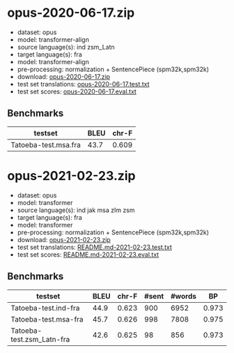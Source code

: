 # opus-2020-06-17.zip

* dataset: opus
* model: transformer-align
* source language(s): ind zsm_Latn
* target language(s): fra
* model: transformer-align
* pre-processing: normalization + SentencePiece (spm32k,spm32k)
* download: [opus-2020-06-17.zip](https://object.pouta.csc.fi/Tatoeba-MT-models/msa-fra/opus-2020-06-17.zip)
* test set translations: [opus-2020-06-17.test.txt](https://object.pouta.csc.fi/Tatoeba-MT-models/msa-fra/opus-2020-06-17.test.txt)
* test set scores: [opus-2020-06-17.eval.txt](https://object.pouta.csc.fi/Tatoeba-MT-models/msa-fra/opus-2020-06-17.eval.txt)

## Benchmarks

| testset               | BLEU  | chr-F |
|-----------------------|-------|-------|
| Tatoeba-test.msa.fra 	| 43.7 	| 0.609 |



# opus-2021-02-23.zip

* dataset: opus
* model: transformer
* source language(s): ind jak msa zlm zsm
* target language(s): fra
* model: transformer
* pre-processing: normalization + SentencePiece (spm32k,spm32k)
* download: [opus-2021-02-23.zip](https://object.pouta.csc.fi/Tatoeba-MT-models/msa-fra/opus-2021-02-23.zip)
* test set translations: [README.md-2021-02-23.test.txt](https://object.pouta.csc.fi/Tatoeba-MT-models/msa-fra/README.md-2021-02-23.test.txt)
* test set scores: [README.md-2021-02-23.eval.txt](https://object.pouta.csc.fi/Tatoeba-MT-models/msa-fra/README.md-2021-02-23.eval.txt)

## Benchmarks

| testset | BLEU  | chr-F | #sent | #words | BP |
|---------|-------|-------|-------|--------|----|
| Tatoeba-test.ind-fra 	| 44.9 	| 0.623 	| 900 	| 6952 	| 0.973 |
| Tatoeba-test.msa-fra 	| 45.7 	| 0.626 	| 998 	| 7808 	| 0.975 |
| Tatoeba-test.zsm_Latn-fra 	| 42.6 	| 0.625 	| 98 	| 856 	| 0.973 |

